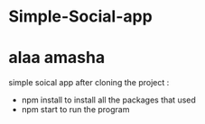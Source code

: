 # Simple-Social-app
# alaa amasha

simple soical app after cloning the project :
 - npm install to install all the packages that used 
 - npm start to run the program
